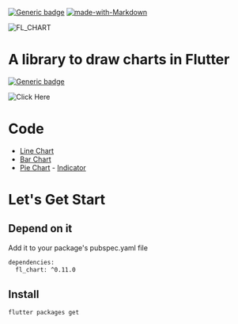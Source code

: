 [![Generic badge](https://img.shields.io/badge/LIB-FL_CHART-1f425f.svg)](https://pub.dev/packages/fl_chart)
[![made-with-Markdown](https://img.shields.io/badge/Made%20with-Flutter-blue.svg)](https://flutter.dev/)

![FL_CHART](https://raw.githubusercontent.com/imaNNeoFighT/fl_chart/master/repo_files/images/landing_logo.jpg)

# A library to draw charts in Flutter

[![Generic badge](https://img.shields.io/badge/ClickHere-GitPages-red.svg)](https://philippe-nau.github.io/FL-Chart-Flutter/build/web/#/)

![Click Here](https://i.picasion.com/pic90/b907191251048435f497cf2c0fcf5586.gif)

# Code
 - [Line Chart](https://github.com/Philippe-Nau/FL-Chart-Flutter/blob/master/lib/widgets/line_chart.dart)
 - [Bar Chart](https://github.com/Philippe-Nau/FL-Chart-Flutter/blob/master/lib/widgets/bar_chart.dart)
 - [Pie Chart](https://github.com/Philippe-Nau/FL-Chart-Flutter/blob/master/lib/widgets/pie_chart.dart) - [Indicator](https://github.com/Philippe-Nau/FL-Chart-Flutter/blob/master/lib/widgets/indicator.dart)
# Let's Get Start

## Depend on it

Add it to your package's pubspec.yaml file

```bash
dependencies:
  fl_chart: ^0.11.0
```

## Install
```bash
flutter packages get
```
